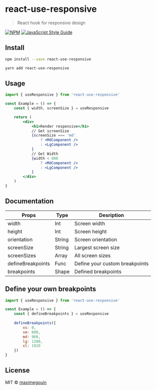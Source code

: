 # react-use-responsive

> React hook for responsive design

[![NPM](https://img.shields.io/npm/v/react-use-responsive.svg)](https://www.npmjs.com/package/react-use-responsive) [![JavaScript Style Guide](https://img.shields.io/badge/code_style-standard-brightgreen.svg)](https://standardjs.com)

## Install

```bash
npm install --save react-use-responsive
```
```bash
yarn add react-use-responsive
```

## Usage

```jsx
import { useResponsive } from 'react-use-responsive'

const Example = () => {
    const { width, screenSize } = useResponsive

    return (
        <div>
            <h1>Render responsive</h1>
            // Get screenSize
            {screenSize === 'md'
                ? <MdComponent />
                : <LgComponent />
            }
            // Get Width
            {width < 800
                ? <MdComponent />
                : <LgComponent />
            }
        </div>
    )
}
```

## Documentation
| Props             | Type   | Desription                     |
|-------------------|--------|--------------------------------|
| width             | Int    | Screen width                   |
| height            | Int    | Screen height                  |
| orientation       | String | Screen orientation             |
| screenSize        | String | Largest screen size            |
| screenSizes       | Array  | All screen sizes               |
| defineBreakpoints | Func   | Define your custom breakpoints |
| breakpoints       | Shape  | Defined breakpoints            |

## Define your own breakpoints
```jsx
import { useResponsive } from 'react-use-responsive'

const Example = () => {
    const { defineBreakpoints } = useResponsive
    
    defineBreakpoints({
        xs: 0,
        sm: 600,
        md: 960,
        lg: 1280,
        xl: 1920
    })
}
```
## License

MIT © [maximegouin](https://github.com/maximegouin)
